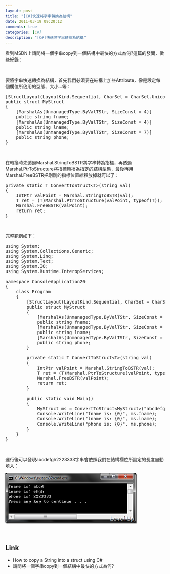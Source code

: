 ```yaml
---
layout: post
title: "[C#]快速將字串轉換為結構"
date: 2011-03-19 09:20:12
comments: true
categories: [C#]
description: "[C#]快速將字串轉換為結構"
---
```

<p>看到MSDN上請問將一個字串copy到一個結構中最快的方式為何?這篇的發問，做些紀錄：</p>  <p> </p>  <p>要將字串快速轉換為結構，首先我們必須要在結構上加些Attribute，像是設定每個欄位所佔用的型態、大小...等：</p>  <pre>[StructLayout(LayoutKind.Sequential, CharSet = CharSet.Unicode)]<br />public struct MyStruct<br />{<br />    [MarshalAs(UnmanagedType.ByValTStr, SizeConst = 4)]<br />    public string fname;<br />    [MarshalAs(UnmanagedType.ByValTStr, SizeConst = 4)]<br />    public string lname;<br />    [MarshalAs(UnmanagedType.ByValTStr, SizeConst = 7)]<br />    public string phone;<br />}</pre>

<p> </p>

<p>在轉換時先透過Marshal.StringToBSTR將字串轉為指標，再透過Marshal.PtrToStructure將指標轉換為指定的結構型態，最後再用Marshal.FreeBSTR把剛剛的指標位置給釋放掉就可以了：</p>

<pre>private static T ConvertToStruct&lt;T&gt;(string val)<br />{<br />    IntPtr valPoint = Marshal.StringToBSTR(val);<br />    T ret = (T)Marshal.PtrToStructure(valPoint, typeof(T));<br />    Marshal.FreeBSTR(valPoint);<br />    return ret;<br />}</pre>

<p> </p>

<p>完整範例如下：</p>

<pre>using System;<br />using System.Collections.Generic;<br />using System.Linq;<br />using System.Text;<br />using System.IO;<br />using System.Runtime.InteropServices;<br /> <br />namespace ConsoleApplication20<br />{<br />    class Program<br />    {<br />        [StructLayout(LayoutKind.Sequential, CharSet = CharSet.Unicode)]<br />        public struct MyStruct<br />        {<br />            [MarshalAs(UnmanagedType.ByValTStr, SizeConst = 4)]<br />            public string fname;<br />            [MarshalAs(UnmanagedType.ByValTStr, SizeConst = 4)]<br />            public string lname;<br />            [MarshalAs(UnmanagedType.ByValTStr, SizeConst = 7)]<br />            public string phone;<br />        }<br /> <br />        private static T ConvertToStruct&lt;T&gt;(string val)<br />        {<br />            IntPtr valPoint = Marshal.StringToBSTR(val);<br />            T ret = (T)Marshal.PtrToStructure(valPoint, typeof(T));<br />            Marshal.FreeBSTR(valPoint);<br />            return ret;<br />        }<br /> <br />        public static void Main()<br />        {<br />            MyStruct ms = ConvertToStruct&lt;MyStruct&gt;("abcdefgh2223333");<br />            Console.WriteLine("fname is: {0}", ms.fname);<br />            Console.WriteLine("lname is: {0}", ms.lname);<br />            Console.WriteLine("phone is: {0}", ms.phone);          <br />        }<br />    }<br />}<br /></pre>

<p> </p>

<p>運行後可以發現abcdefgh2223333字串會依照我們在結構欄位所設定的長度自動填入：</p>

<p><img style="border-bottom: 0px; border-left: 0px; border-top: 0px; border-right: 0px" border="0" alt="image" src="\images\posts\21957\image_thumb.png" width="417" height="159" /> </p>

<p> </p>

<h2>Link</h2>

<ul>
  <li>How to copy a String into a struct using C#</li>

  <li>請問將一個字串copy到一個結構中最快的方式為何?</li>
</ul>